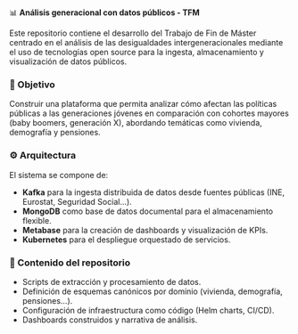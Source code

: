 📊 **Análisis generacional con datos públicos - TFM**

Este repositorio contiene el desarrollo del Trabajo de Fin de Máster centrado en el análisis de las desigualdades intergeneracionales mediante el uso de tecnologías open source para la ingesta, almacenamiento y visualización de datos públicos.

### 🎯 Objetivo

Construir una plataforma que permita analizar cómo afectan las políticas públicas a las generaciones jóvenes en comparación con cohortes mayores (baby boomers, generación X), abordando temáticas como vivienda, demografía y pensiones.

### ⚙️ Arquitectura

El sistema se compone de:

- **Kafka** para la ingesta distribuida de datos desde fuentes públicas (INE, Eurostat, Seguridad Social...).
- **MongoDB** como base de datos documental para el almacenamiento flexible.
- **Metabase** para la creación de dashboards y visualización de KPIs.
- **Kubernetes** para el despliegue orquestado de servicios.

### 📁 Contenido del repositorio

- Scripts de extracción y procesamiento de datos.
- Definición de esquemas canónicos por dominio (vivienda, demografía, pensiones...).
- Configuración de infraestructura como código (Helm charts, CI/CD).
- Dashboards construidos y narrativa de análisis.